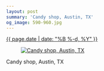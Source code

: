 ```yaml
---
layout: post
summary: 'Candy shop, Austin, TX'
og_image: 590-960.jpg
---
```


<div class="post">
 <time>
  <a href="/590">
   {{ page.date | date: "%B %-d, %Y" }}
  </a>
 </time>
 <a href="/590">
  <figure data-taken="12/16/2016">
   <img alt="Candy shop, Austin, TX" sizes="(min-width: 700px) 50vw, calc(100vw - 2rem)" src="{{ site.assets_url }}/590-480.jpg" srcset="{{ site.assets_url }}/590-240.jpg 240w, {{ site.assets_url }}/590-480.jpg 480w, {{ site.assets_url }}/590-720.jpg 720w, {{ site.assets_url }}/590-960.jpg 960w"/>
  </figure>
 </a>
 <span>
  Candy shop, Austin, TX
 </span>
</div>
